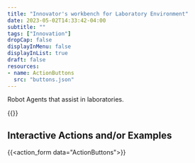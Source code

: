 ```yaml
---
title: "Innovator's workbench for Laboratory Environment"
date: 2023-05-02T14:33:42-04:00
subtitle: ""
tags: ["Innovation"]
dropCap: false
displayInMenu: false
displayInList: true
draft: false
resources:
- name: ActionButtons
  src: "buttons.json"
---
```


Robot Agents that assist in laboratories.

<param class="hidde-after-preview">
{{<action_form data="ActionButtons">}}

<!--more-->


Interactive Actions and/or Examples
---

{{<action_form data="ActionButtons">}}

</br>
